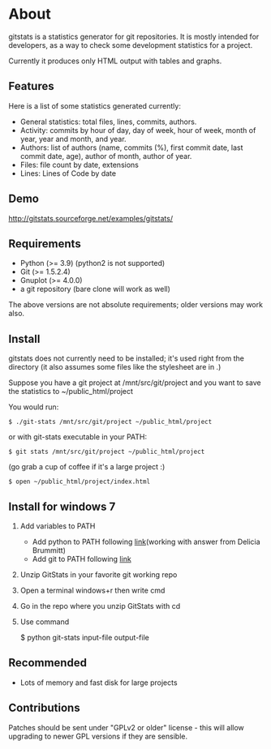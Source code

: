 # About
gitstats is a statistics generator for git repositories.  It is mostly intended
for developers, as a way to check some development statistics for a project.

Currently it produces only HTML output with tables and graphs.

## Features
Here is a list of some statistics generated currently:

* General statistics: total files, lines, commits, authors.
* Activity: commits by hour of day, day of week, hour of week, month of year, year and month, and year.
* Authors: list of authors (name, commits (%), first commit date, last commit date, age), author of month, author of year.
* Files: file count by date, extensions
* Lines: Lines of Code by date

## Demo
http://gitstats.sourceforge.net/examples/gitstats/

## Requirements

- Python (>= 3.9) (python2 is not supported)
- Git (>= 1.5.2.4)
- Gnuplot (>= 4.0.0)
- a git repository (bare clone will work as well)

The above versions are not absolute requirements; older versions may work also.

## Install

gitstats does not currently need to be installed; it's used right from the
directory (it also assumes some files like the stylesheet are in .)

Suppose you have a git project at /mnt/src/git/project
and you want to save the statistics to ~/public_html/project

You would run:

    $ ./git-stats /mnt/src/git/project ~/public_html/project

or with git-stats executable in your PATH:

    $ git stats /mnt/src/git/project ~/public_html/project

(go grab a cup of coffee if it's a large project :)
    
    $ open ~/public_html/project/index.html

## Install for windows 7

1.  Add variables to PATH
    * Add python to PATH following [link](http://stackoverflow.com/questions/3701646/how-to-add-to-the-pythonpath-in-windows-7)(working with answer from Delicia Brummitt)
    * Add git to PATH following [link](http://blog.countableset.ch/2012/06/07/adding-git-to-windows-7-path/)

2.  Unzip GitStats in your favorite git working repo

3.  Open a terminal windows+r then write cmd

4.  Go in the repo where you unzip GitStats with cd

5.  Use command 
    
    $   python git-stats input-file output-file

## Recommended

- Lots of memory and fast disk for large projects

## Contributions

Patches should be sent under "GPLv2 or older" license - this will allow
upgrading to newer GPL versions if they are sensible.
